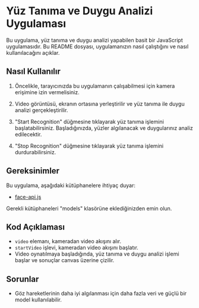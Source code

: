 # Yüz Tanıma ve Duygu Analizi Uygulaması

Bu uygulama, yüz tanıma ve duygu analizi yapabilen basit bir JavaScript uygulamasıdır. Bu README dosyası, uygulamanızın nasıl çalıştığını ve nasıl kullanılacağını açıklar.

## Nasıl Kullanılır

1. Öncelikle, tarayıcınızda bu uygulamanın çalışabilmesi için kamera erişimine izin vermelisiniz.

2. Video görüntüsü, ekranın ortasına yerleştirilir ve yüz tanıma ile duygu analizi gerçekleştirilir.

3. "Start Recognition" düğmesine tıklayarak yüz tanıma işlemini başlatabilirsiniz. Başladığınızda, yüzler algılanacak ve duygularınız analiz edilecektir.

4. "Stop Recognition" düğmesine tıklayarak yüz tanıma işlemini durdurabilirsiniz.

## Gereksinimler

Bu uygulama, aşağıdaki kütüphanelere ihtiyaç duyar:
- [face-api.js](https://github.com/justadudewhohacks/face-api.js)

Gerekli kütüphaneleri "models" klasörüne eklediğinizden emin olun.

## Kod Açıklaması

- `video` elemanı, kameradan video akışını alır.
- `startVideo` işlevi, kameradan video akışını başlatır.
- Video oynatılmaya başladığında, yüz tanıma ve duygu analizi işlemi başlar ve sonuçlar canvas üzerine çizilir.

## Sorunlar

- Göz hareketlerinin daha iyi algılanması için daha fazla veri ve güçlü bir model kullanılabilir.



